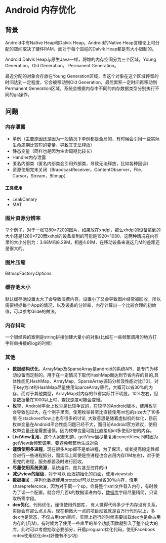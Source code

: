 # Android 内存优化

## 背景

Android中有Native Heap和Dalvik Heap。Android的Native Heap言理论上可分配的空间取决了硬件RAM，而对于每个进程的Dalvik Heap都是有大小限制的。

Android Dalvik Heap与原生Java一样，将堆的内存空间分为三个区域，Young Generation，Old Generation， Permanent Generation。

最近分配的对象会存放在Young Generation区域，当这个对象在这个区域停留的时间达到一定程度，它会被移动到Old Generation，最后累积一定时间再移动到Permanent Generation区域。系统会根据内存中不同的内存数据类型分别执行不同的gc操作。

## 问题

### 内存泄露

- 单例（主要原因还是因为一般情况下单例都是全局的，有时候会引用一些实际生命周期比较短的变量，导致其无法释放）
- 静态变量（同样也是因为生命周期比较长）
- Handler内存泄露
- 匿名内部类（匿名内部类会引用外部类，导致无法释放，比如各种回调）
- 资源使用完未关闭（BraodcastReceiver，ContentObserver，File，Cursor，Stream，Bitmap）

#### 工具使用

- LeakCanary
- MAT



### 图片资源分辨率

举个例子，对于一张1280×720的图片，如果放在xhdpi，那么xhdpi的设备拿到的大小还是1280×720而xxhpi的设备拿到的可能是1920×1080，这两种情况在内存里的大小分别为：3.68M和8.29M，相差4.61M，在移动设备来说这几M的差距还是很大的。

### 图片压缩

BitmapFactory.Options

### 缓存池大小

默认缓存池设置太大了会导致浪费内存，设置小了又会导致图片经常被回收，所以需要根据每个App的情况，以及设备的分辨率，内存计算出一个比较合理的初始值，可以参考Glide的做法。

### 内存抖动

一个很经典的案例是string拼接创建大量小的对象(比如在一些频繁调用的地方打字符串拼接的log的时候)

### 其他

- **数据结构优化**。ArrayMap及SparseArray是android的系统API，是专门为移动设备而定制的。用于在一定情况下取代HashMap而达到节省内存的目的,具体性能见HashMap，ArrayMap，SparseArray源码分析及性能对比[10]，对于key为int的HashMap尽量使用SparceArray替代，大概可以省30%的内存，而对于其他类型，ArrayMap对内存的节省实际并不明显，10%左右，但是数据量在1000以上时，查找速度可能会变慢。
- **枚举**，Android平台上枚举是比较争议的，在较早的Android版本，使用枚举会导致包过大，在个例子里面，使用枚举甚至比直接使用int包的size大了10多倍 在stackoverflow上也有很多的讨论, 大致意思是随着虚拟机的优化，目前枚举变量在Android平台性能问题已经不大，而目前Android官方建议，使用枚举变量还是需要谨慎，因为枚举变量可能比直接用int多使用2倍的内存。
- **ListView复用**，这个大家都知道，getView里尽量复用conertView,同时因为getView会频繁调用，要避免频繁地生成对象
- **谨慎使用多进程**，现在很多App都不是单进程，为了保活，或者提高稳定性都会进行一些进程拆分，而实际上即使是空进程也会占用内存(1M左右)，对于使用完的进程，服务都要及时进行回收。
- **尽量使用系统资源**，系统组件，图片甚至控件的id
- **减少view的层级**，对于可以 延迟初始化的页面，使用viewstub
- **数据相关**：序列化数据使用protobuf可以比xml省30%内存，慎用shareprefercnce，因为对于同一个sp，会将整个xml文件载入内存，有时候为了读一个配置，就会将几百k的数据读进内存，[数据库](http://lib.csdn.net/base/14)字段尽量精简，只读取所需字段。
- **dex优化**，代码优化，谨慎使用外部库， 有人觉得代码多少于内存没有关系，实际会有那么点关系，现在稍微大一点的项目动辄就是百万行代码以上，多dex也是常态，不仅占用rom空间，实际上运行的时候需要加载dex也是会占用内存的(几M)，有时候为了使用一些库里的某个功能函数就引入了整个庞大的库，此时可以考虑抽取必要部分，开启proguard优化代码，使用Facebook redex使用优化dex(好像有不少坑)



